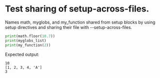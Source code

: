 # Test sharing of setup-across-files.

Names math, myglobs, and my_function shared from setup blocks by
using setup directives and sharing their file with
--setup-across-files.

```python
print(math.floor(10.7))
print(myglobs_list)
print(my_function(2))
```

Expected output:
```
10
[1, 2, 3, 4, 'A']
3
```

